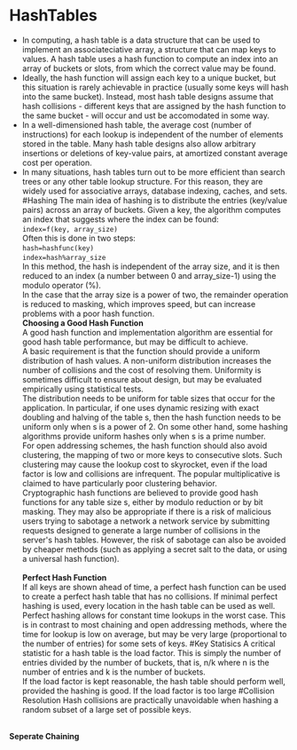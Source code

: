 # HashTables
- In computing, a hash table is a data structure that can be used to implement an associateciative array, a structure that can map keys to values. A hash table uses a hash function to compute an index into an array of buckets or slots, from which the correct value may be found.
- Ideally, the hash function will assign each key to a unique bucket, but this situation is rarely achievable in practice (usually some keys will hash into the same bucket). Instead, most hash table designs assume that hash collisions - different keys that are assigned by the hash function to the same bucket - will occur and ust be accomodated in some way.
- In a well-dimensioned hash table, the average cost (number of instructions) for each lookup is independent of the number of elements stored in the table. Many hash table designs also allow arbitrary insertions or deletions of key-value pairs, at amortized constant average cost per operation.
- In many situations, hash tables turn out to be more efficient than search trees or any other table lookup structure. For this reason, they are widely used for associative arrays, database indexing, caches, and sets.
#Hashing
The main idea of hashing is to distribute the entries (key/value pairs) across an array of buckets. Given a key, the algorithm computes an index that suggests where the index can be found: <br>
`index=f(key, array_size)` <br>
Often this is done in two steps: <br>
`hash=hashfunc(key)` <br>
`index=hash%array_size` <br>
In this method, the hash is independent of the array size, and it is then reduced to an index (a number between 0 and array_size-1) using the modulo operator (%). <br>
In the case that the array size is a power of two, the remainder operation is reduced to masking, which improves speed, but can increase problems with a poor hash function. <br>
<b>Choosing a Good Hash Function</b><br>
A good hash function and implementation algorithm are essential for good hash table performance, but may be difficult to achieve. <br>
A basic requirement is that the function should provide a uniform distribution of hash values. A non-uniform distribution increases the number of collisions and the cost of resolving them. Uniformity is sometimes difficult to ensure about design, but may be evaluated empirically using statistical tests. <br>
The distribution needs to be uniform for table sizes that occur for the application. In particular, if one uses dynamic resizing with exact doubling and halving of the table s, then the hash function needs to be uniform only when s is a power of 2. On some other hand, some hashing algorithms provide uniform hashes only when s is a prime number. <br>
For open addressing schemes, the hash function should also avoid clustering, the mapping of two or more keys to consecutive slots. Such clustering may cause the lookup cost to skyrocket, even if the load factor is low and collisions are infrequent. The popular multiplicative is claimed to have particularly poor clustering behavior. <br>
Cryptographic hash functions are believed to provide good hash functions for any table size s, either by modulo reduction or by bit masking. They may also be appropriate if there is a risk of malicious users trying to sabotage a network a network service by submitting requests designed to generate a large number of collisions in the server's hash tables. However, the risk of sabotage can also be avoided by cheaper methods (such as applying a secret salt to the data, or using a universal hash function). <br><br>
<b>Perfect Hash Function</b><br>
If all keys are shown ahead of time, a perfect hash function can be used to create a perfect hash table that has no collisions. If minimal perfect hashing is used, every location in the hash table can be used as well. <br>
Perfect hashing allows for constant time lookups in the worst case. This is in contrast to most chaining and open addressing methods, where the time for lookup is low on average, but may be very large (proportional to the number of entries) for some sets of keys. 
#Key Statisics
A critical statistic for a hash table is the load factor. This is simply the number of entries divided by the number of buckets, that is, n/k where n is the number of entries and k is the number of buckets. <br>
If the load factor is kept reasonable, the hash table should perform well, provided the hashing is good. If the load factor is too large
#Collision Resolution
Hash collisions are practically unavoidable when hashing a random subset of a large set of possible keys.
<br>
<b>Seperate Chaining</b>
